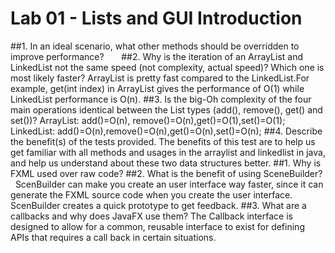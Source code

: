# Lab 01 - Lists and GUI Introduction
##1. In an ideal scenario, what other methods should be overridden to improve performance?
       
##2. Why is the iteration of an ArrayList and LinkedList not the same speed (not complexity, actual speed)? Which one is most likely faster?
    ArrayList is pretty fast compared to the LinkedList.For example, get(int index) in ArrayList gives the performance of O(1) while LinkedList performance is O(n).
##3. Is the big-Oh complexity of the four main operations identical between the List types (add(), remove(), get() and set())?
    ArrayList: add()=O(n), remove()=O(n),get()=O(1),set()=O(1);
    LinkedList: add()=O(n),remove()=O(n),get()=O(n),set()=O(n);
##4. Describe the benefit(s) of the tests provided.
    The benefits of this test are to help us get familiar with all methods and usages in the arraylist and linkedlist in java, and help us understand about these two data structures better.
##1. Why is FXML used over raw code?
##2. What is the benefit of using SceneBuilder?
    ScenBuilder can make you create an user interface way faster, since it can generate the FXML source code when you create the user interface. ScenBuilder creates a quick prototype to get feedback.
##3. What are a callbacks and why does JavaFX use them?
    The Callback interface is designed to allow for a common, reusable interface to exist for defining APIs that requires a call back in certain situations.
